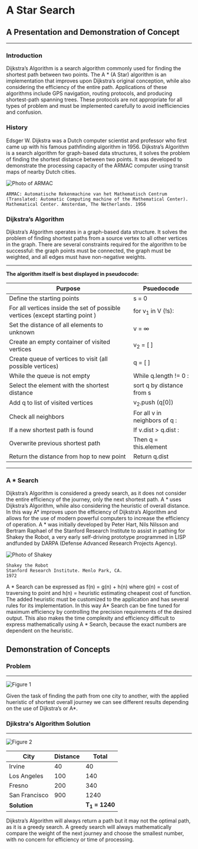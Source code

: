 # A Star Search
## A Presentation and Demonstration of Concept
---

### Introduction

Dijkstra’s Algorithm is a search algorithm commonly used for finding the shortest path  between two points. The A * (A Star) algorithm is an implementation that improves upon Dijkstra’s original conception, while also considering the efficiency of the entire path. Applications of these algorithms include GPS navigation, routing protocols, and producing shortest-path spanning trees. These protocols are not appropriate for all types of problem and must be implemented carefully to avoid inefficiencies and confusion.

### History

Edsger W. Dijkstra was a Dutch computer scientist and professor who first came up with his famous pathfinding algorithm in 1956. Dijkstra’s Algorithm is a search algorithm for graph-based data structures, it solves the problem of finding the shortest distance between two points. It was developed to demonstrate the processing capacity of the ARMAC computer using transit maps of nearby Dutch cities.

![Photo of ARMAC](img/armac.jpg)

    ARMAC: Automatische Rekenmachine van het Mathematisch Centrum 
    (Translated: Automatic Computing machine of the Mathematical Center).  
    Mathematical Center. Amsterdam, The Netherlands. 1956


### Dijkstra’s Algorithm

Dijkstra’s Algorithm operates in a graph-based data structure. It solves the problem of finding shortest paths from a source vertex to all other vertices in the graph. There are several constraints required for the algorithm to be successful: the graph points must be connected, the graph must be weighted, and all edges must have non-negative weights.  

---

**The algorithm itself is best displayed in pseudocode:** 

Purpose | Psuedocode
---|---
Define the starting points | s = 0
For all vertices inside the set of possible vertices (except starting point ) | for v<sub>1</sub> in V (!s):
Set the distance of all elements to unknown	| v = ∞ 
Create an empty container of visited vertices | v<sub>2</sub> = [ ]
Create queue of vertices to visit (all possible vertices) | q = [ ]
While the queue is not empty | While q.length != 0 : 
Select the element with the shortest distance | sort q by distance from s
Add q to list of visited vertices | v<sub>2</sub>.push (q[0])
Check all neighbors | For all v in neighbors of q :
If a new shortest path is found	| If v.dist > q.dist :
Overwrite previous shortest path | Then q = this.element
Return the distance from hop to new point | Return q.dist

---

### A * Search

Dijkstra’s Algorithm is considered a greedy search, as it does not consider the entire efficiency of the journey, only the next shortest path. A * uses Dijkstra’s Algorithm, while also considering the heuristic of overall distance. In this way A* improves upon the efficiency of Dijkstra’s Algorithm and allows for the use of modern powerful computers to increase the efficiency of operation. A * was initially developed by Peter Hart, Nils Nilsson and Bertram Raphael of the Stanford Research Institute to assist in pathing for Shakey the Robot, a very early self-driving prototype programmed in LISP andfunded by DARPA (Defense Advanced Research Projects Agency). 


![Photo of Shakey](img/shakey.jpg)

    Shakey the Robot
    Stanford Research Institute. Menlo Park, CA. 
    1972

A * Search can be expressed as f(n) = g(n) + h(n) where g(n) = cost of traversing to point and h(n) = heuristic estimating cheapest cost of function. The added heuristic must be customized to the application and has several rules for its implementation. In this way A* Search can be fine tuned for maximum efficiency by controlling the precision requirements of the desired output. This also makes the time complexity and efficiency difficult to express mathematically using A * Search, because the exact numbers are dependent on the heuristic. 

## Demonstration of Concepts

### Problem
---

![Figure 1](img/1.png)

Given the task of finding the path from one city to another, with the applied hueristic of shortest overall journey we can see different results depending on the use of Dijkstra’s or A*.

### Djikstra's Algorithm Solution
---

![Figure 2](img/2.png)

City | Distance | Total
---|---|---
Irvine | 40 | 40
Los Angeles | 100 | 140
Fresno | 200 | 340
San Francisco | 900 |1240
**Solution** | | **T<sub>1</sub> = 1240** 
Dijkstra’s Algorithm will always return a path but it may not the optimal path, as it is a greedy search. A greedy search will always mathematically compare the weight of the next journey and choose the smallest number, with no concern for efficiency or time of processing.